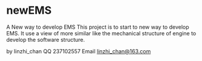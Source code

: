 # newEMS
A New way to develop EMS
This project is to start to new way to develop EMS. It use a view of more similar like the mechanical structure of engine to develop the software structure.

by linzhi_chan
QQ 237102557
Email linzhi_chan@163.com
